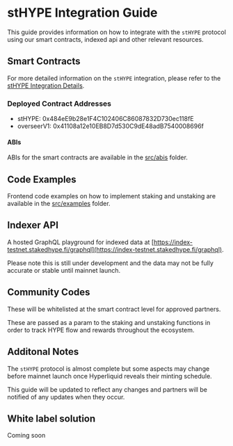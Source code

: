# stHYPE Integration Guide

This guide provides information on how to integrate with the `stHYPE` protocol using our smart contracts, indexed api and other relevant resources.

## Smart Contracts

For more detailed information on the `stHYPE` integration, please refer to the [stHYPE Integration Details](guides/smart-contracts.md).


### Deployed Contract Addresses

- stHYPE: 0x484eE9b28e1F4C102406C86087832D730ec118fE
- overseerV1: 0x41108a12e10EB8D7d530C9dE48adB7540008696f

#### ABIs

ABIs for the smart contracts are available in the [src/abis](src/abis) folder.

## Code Examples

Frontend code examples on how to implement staking and unstaking are available in the [src/examples](src/examples) folder.

## Indexer API

A hosted GraphQL playground for indexed data at [https://index-testnet.stakedhype.fi/graphql](https://index-testnet.stakedhype.fi/graphql).

Please note this is still under development and the data may not be fully accurate or stable until mainnet launch.

## Community Codes

These will be whitelisted at the smart contract level for approved partners.

These are passed as a param to the staking and unstaking functions in order to track HYPE flow and rewards throughout the ecosystem.

## Additonal Notes

The `stHYPE` protocol is almost complete but some aspects may change before mainnet launch once Hyperliquid reveals their minting schedule.

This guide will be updated to reflect any changes and partners will be notified of any updates when they occur.

## White label solution

Coming soon